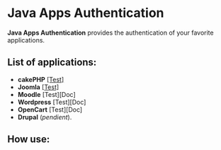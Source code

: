# Java Apps Authentication


**Java Apps Authentication** provides the authentication of your favorite applications.

## List of applications:

 - **cakePHP** [[Test]](./test/CakePhpTest.java)
 - **Joomla** [[Test]](./test/JoomlaTest.java)
 - **Moodle**  [Test][Doc]
 - **Wordpress** [Test][Doc]
 - **OpenCart** [Test][Doc]
 - **Drupal** (_pendient_).


## How use:

